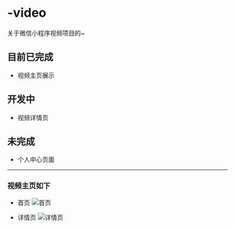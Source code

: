 # -video
关于微信小程序视频项目的~


## 目前已完成
  - 视频主页展示
 
  
## 开发中
  - 视频详情页
  
  
## 未完成
  - 个人中心页面
  
  
--- 
  
 ### 视频主页如下
 - 首页
  ![首页](https://github.com/Tidetrace/-video/tree/video/pages/productShow/index.jpg)
  
  
  
-  详情页
 ![详情页](https://github.com/Tidetrace/-video/tree/video/pages/productShow/detail.jpg)
  
  
 
